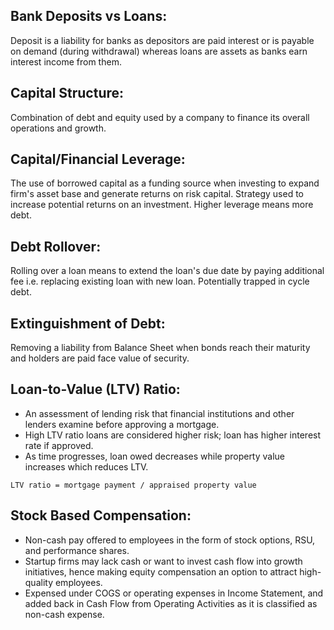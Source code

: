## Bank Deposits vs Loans:
Deposit is a liability for banks as depositors are paid interest or is payable on demand (during withdrawal) whereas loans are assets as banks earn interest income from them.

## Capital Structure:
Combination of debt and equity used by a company to finance its overall operations and growth.

## Capital/Financial Leverage:
The use of borrowed capital as a funding source when investing to expand firm's asset base and generate returns on risk capital. Strategy used to increase potential returns on an investment. Higher leverage means more debt.

## Debt Rollover:
Rolling over a loan means to extend the loan's due date by paying additional fee i.e. replacing existing loan with new loan. Potentially trapped in cycle debt. 

## Extinguishment of Debt:
Removing a liability from Balance Sheet when bonds reach their maturity and holders are paid face value of security.

## Loan-to-Value (LTV) Ratio:
- An assessment of lending risk that financial institutions and other lenders examine before approving a mortgage.
- High LTV ratio loans are considered higher risk; loan has higher interest rate if approved. 
- As time progresses, loan owed decreases while property value increases which reduces LTV.

```
LTV ratio = mortgage payment / appraised property value 
```

## Stock Based Compensation:
- Non-cash pay offered to employees in the form of stock options, RSU, and performance shares.
- Startup firms may lack cash or want to invest cash flow into growth initiatives, hence making equity compensation an option to attract high-quality employees.
- Expensed under COGS or operating expenses in Income Statement, and added back in Cash Flow from Operating Activities as it is classified as non-cash expense.
